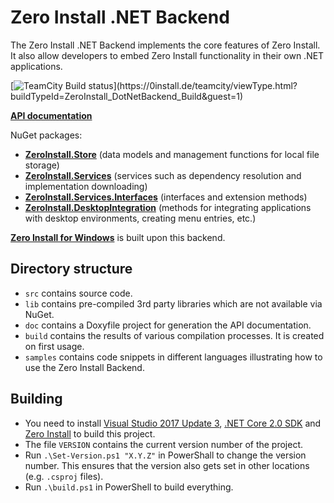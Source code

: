 Zero Install .NET Backend
=========================

The Zero Install .NET Backend implements the core features of Zero Install. It also allow developers to embed Zero Install functionality in their own .NET applications.

[![TeamCity Build status](https://0install.de/teamcity/app/rest/builds/buildType:(id:ZeroInstall_DotNetBackend_Build)/statusIcon)](https://0install.de/teamcity/viewType.html?buildTypeId=ZeroInstall_DotNetBackend_Build&guest=1)

**[API documentation](http://0install.de/api/backend/)**

NuGet packages:
- **[ZeroInstall.Store](https://www.nuget.org/packages/ZeroInstall.Store/)** (data models and management functions for local file storage)
- **[ZeroInstall.Services](https://www.nuget.org/packages/ZeroInstall.Services/)** (services such as dependency resolution and implementation downloading)
- **[ZeroInstall.Services.Interfaces](https://www.nuget.org/packages/ZeroInstall.Services.Interfaces/)** (interfaces and extension methods)
- **[ZeroInstall.DesktopIntegration](https://www.nuget.org/packages/ZeroInstall.DesktopIntegration/)** (methods for integrating applications with desktop environments, creating menu entries, etc.)

**[Zero Install for Windows](https://github.com/0install/0install-win)** is built upon this backend.

Directory structure
-------------------
- `src` contains source code.
- `lib` contains pre-compiled 3rd party libraries which are not available via NuGet.
- `doc` contains a Doxyfile project for generation the API documentation.
- `build` contains the results of various compilation processes. It is created on first usage.
- `samples` contains code snippets in different languages illustrating how to use the Zero Install Backend.

Building
--------
- You need to install [Visual Studio 2017 Update 3](https://www.visualstudio.com/downloads/), [.NET Core 2.0 SDK](https://dot.net/core) and [Zero Install](http://0install.de/downloads/) to build this project.
- The file `VERSION` contains the current version number of the project.
- Run `.\Set-Version.ps1 "X.Y.Z"` in PowerShall to change the version number. This ensures that the version also gets set in other locations (e.g. `.csproj` files).
- Run `.\build.ps1` in PowerShell to build everything.
